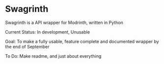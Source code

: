 Swagrinth
=====

Swagrinth is a API wrapper for Modrinth, written in Python

Current Status: In development, Unusable

Goal: To make a fully usable, feature complete and documented wrapper by the end of September

To Do: Make readme, and just about everything
